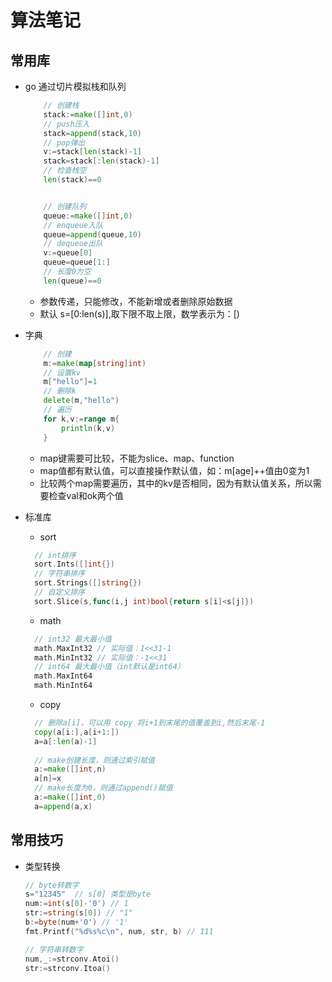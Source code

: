 # 算法笔记

## 常用库

- go 通过切片模拟栈和队列
    ```go
        // 创建栈
        stack:=make([]int,0)
        // push压入
        stack=append(stack,10)
        // pop弹出
        v:=stack[len(stack)-1]
        stack=stack[:len(stack)-1]
        // 检查栈空
        len(stack)==0
  
  
        // 创建队列
        queue:=make([]int,0)
        // enqueue入队
        queue=append(queue,10)
        // dequeue出队
        v:=queue[0]
        queue=queue[1:]
        // 长度0为空
        len(queue)==0
    ```
    -  参数传递，只能修改，不能新增或者删除原始数据
    - 默认 s=[0:len(s)],取下限不取上限，数学表示为：[)
    
- 字典
    ```go
        // 创建
        m:=make(map[string]int)
        // 设置kv
        m["hello"]=1
        // 删除k
        delete(m,"hello")
        // 遍历
        for k,v:=range m{
        	println(k,v)
        }
    ```
    - map键需要可比较，不能为slice、map、function
    - map值都有默认值，可以直接操作默认值，如：m[age]++值由0变为1
    - 比较两个map需要遍历，其中的kv是否相同，因为有默认值关系，所以需要检查val和ok两个值

- 标准库
    - sort
    ```go
      // int排序
      sort.Ints([]int{})
      // 字符串排序
      sort.Strings([]string{})
      // 自定义排序
      sort.Slice(s,func(i,j int)bool{return s[i]<s[j]})
    ```
    - math
    ```go
      // int32 最大最小值
      math.MaxInt32 // 实际值：1<<31-1
      math.MinInt32 // 实际值：-1<<31
      // int64 最大最小值（int默认是int64）
      math.MaxInt64
      math.MinInt64
    ```
    - copy
    ```go
      // 删除a[i]，可以用 copy 将i+1到末尾的值覆盖到i,然后末尾-1
      copy(a[i:],a[i+1:])
      a=a[:len(a)-1]
      
      // make创建长度，则通过索引赋值
      a:=make([]int,n)
      a[n]=x
      // make长度为0，则通过append()赋值
      a:=make([]int,0)
      a=append(a,x)
    ```

## 常用技巧

- 类型转换
    ```go
    // byte转数字
    s="12345"  // s[0] 类型是byte
    num:=int(s[0]-'0') // 1
    str:=string(s[0]) // "1"
    b:=byte(num+'0') // '1'
    fmt.Printf("%d%s%c\n", num, str, b) // 111
    
    // 字符串转数字
    num,_:=strconv.Atoi()
    str:=strconv.Itoa()
    ```

